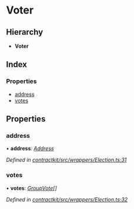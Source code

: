 # Voter

## Hierarchy

* **Voter**

## Index

### Properties

* [address](_wrappers_election_.voter.md#address)
* [votes](_wrappers_election_.voter.md#votes)

## Properties

### address

• **address**: [_Address_](../external-modules/_base_.md#address)

_Defined in_ [_contractkit/src/wrappers/Election.ts:31_](https://github.com/celo-org/celo-monorepo/blob/master/packages/contractkit/src/wrappers/Election.ts#L31)

### votes

• **votes**: [_GroupVote_](_wrappers_election_.groupvote.md)_\[\]_

_Defined in_ [_contractkit/src/wrappers/Election.ts:32_](https://github.com/celo-org/celo-monorepo/blob/master/packages/contractkit/src/wrappers/Election.ts#L32)

